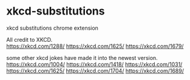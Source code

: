 xkcd-substitutions
==================

xkcd substitutions chrome extension

All credit to XKCD.  
https://xkcd.com/1288/
https://xkcd.com/1625/
https://xkcd.com/1679/

some other xkcd jokes have made it into the newest version.
https://xkcd.com/1004/
https://xkcd.com/1418/
https://xkcd.com/1031/
https://xkcd.com/1625/
https://xkcd.com/1704/
https://xkcd.com/1689/
